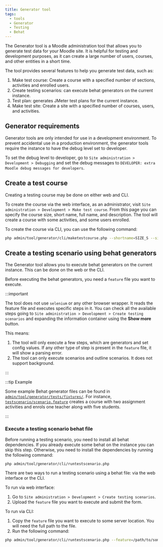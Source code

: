 ```yaml
---
title: Generator tool
tags:
  - tools
  - Generator
  - Testing
  - Behat
---
```


The Generator tool is a Moodle administration tool that allows you to generate test data for your Moodle site. It is helpful for testing and development purposes, as it can create a large number of users, courses, and other entities in a short time.

The tool provides several features to help you generate test data, such as:

1. Make test course: Create a course with a specified number of sections, activities and enrolled users.
1. Create testing scenarios: can execute behat generators on the current instance.
1. Test plan: generates JMeter test plans for the current instance.
1. Make test site: Create a site with a specified number of courses, users, and activities.

## Generator requirements

Generator tools are only intended for use in a development environment. To prevent accidental use in a production environment, the generator tools require the instance to have the debug level set to developer.

To set the debug level to developer, go to `Site administration > Development > Debugging` and set the debug messages to `DEVELOPER: extra Moodle debug messages for developers`.

## Create a test course

Creating a testing course may be done on either web and CLI.

To create the course via the web interface, as an administrator, visit `Site administration > Development > Make test course`. From this page you can specify the course size, short name, full name, and description. The tool will create a course with some activities, and some users enrolled.

To create the course via CLI, you can use the following command:

```bash
php admin/tool/generator/cli/maketestcourse.php --shortname=SIZE_S --size=S
```

## Create a testing scenario using behat generators

The Generator tool allows you to execute behat generators on the current instance. This can be done on the web or the CLI.

Before executing the behat generators, you need a `feature` file you want to execute.

:::important

The tool does not use `selenium` or any other browser wrapper. It reads the feature file and executes specific steps in it. You can check all the available steps going to `Site administration > Development > Create testing scenarios` and expanding the information container using the **Show more** button.

This means:

1. The tool will only execute a few steps, which are generators and set config values. If any other type of step is present in the `feature` file, it will show a parsing error.
1. The tool can only execute scenarios and outline scenarios. It does not support background.

:::

:::tip Example

Some example Behat generator files can be found in [`admin/tool/generator/tests/fixtures/`](https://github.com/moodle/moodle/blob/main/admin/tool/generator/tests/fixtures/). For instance, [`testscenario/scenario.feature`](https://github.com/moodle/moodle/blob/main/admin/tool/generator/tests/fixtures/testscenario/scenario.feature) creates a course with two assignment activities and enrols one teacher along with five students.

:::

### Execute a testing scenario behat file

Before running a testing scenario, you need to install all behat dependencies. If you already execute some behat on the instance you can skip this step. Otherwise, you need to install the dependencies by running the following command:

```bash
php admin/tool/generator/cli/runtestscenario.php
```

There are two ways to run a testing scenario using a behat file: via the web interface or the CLI.

To run via web interface:

1. Go to `Site administration > Development > Create testing scenarios`.
1. Upload the `feature` file you want to execute and submit the form.

To run via CLI:

1. Copy the `feature` file you want to execute to some server location. You will need the full path to the file.
1. Run the following command:

```bash
php admin/tool/generator/cli/runtestscenario.php --feature=/path/to/some/testing/scenario.feature
```
